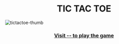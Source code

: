 <h1 align="center"> TIC TAC TOE </h1> 

![tictactoe-thumb](https://github.com/user-attachments/assets/4c58bb04-bd6f-44ca-8cb6-dc5d1ab38997)

<h3 align="center"> <a href="https://vinoddhaware.github.io/PRODIGY_WD_03/"> Visit -- to play the game </a> </h3>
